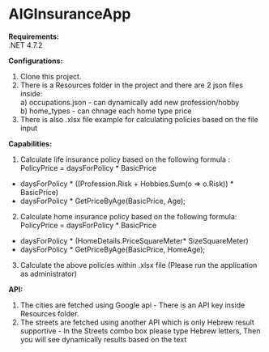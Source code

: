 # AIGInsuranceApp



**Requirements:**    
 .NET 4.7.2

 
**Configurations:**  

1. Clone this project.  
2. There is a Resources folder in the project and there are 2 json files inside:  
    a) occupations.json - can dynamically add new profession/hobby  
    b) home_types - can chnage each home type price  
3. There is also .xlsx file example for calculating policies based on the file input     

 **Capabilities:**

 1. Calculate life insurance policy based on the following formula :  
    PolicyPrice = daysForPolicy * BasicPrice
   + daysForPolicy * ((Profession.Risk + Hobbies.Sum(o => o.Risk)) * BasicPrice)
   + daysForPolicy * GetPriceByAge(BasicPrice, Age);

 2. Calculate home insurance policy based on the following formula:  
    PolicyPrice = daysForPolicy * BasicPrice
  + daysForPolicy * (HomeDetails.PriceSquareMeter* SizeSquareMeter)
  + daysForPolicy * GetPriceByAge(BasicPrice, HomeAge);

 3. Calculate the above policies within .xlsx file (Please run the application as administrator)


 **API:**

 1. The cities are fetched using Google api - There is an API key inside Resources folder.
 2. The streets are fetched using another API which is only Hebrew result supportive - In the Streets combo box please type Hebrew letters, Then you will see dynamically results based on the text
   
    
